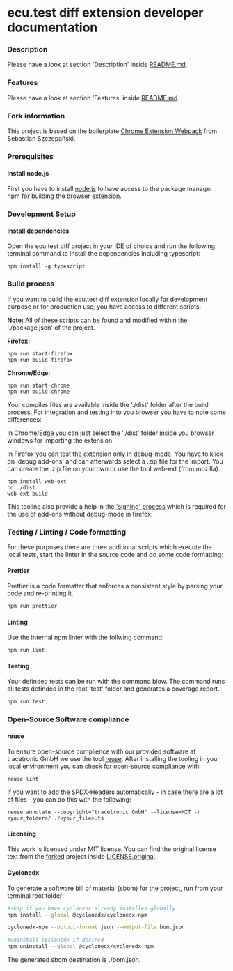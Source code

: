 # ecu.test diff extension developer documentation
### Description

Please have a look at section 'Description' inside [README.md](..\README.md 'Description').

### Features
Please have a look at section 'Features' inside [README.md](..\README.md 'Features').

### Fork information
This project is based on the boilerplate [Chrome Extension Webpack](https://github.com/sszczep/chrome-extension-webpack) from Sebastian Szczepański.

### Prerequisites
#### Install node.js
First you have to install [node.js](https://nodejs.org/en/download) to have access to the package manager npm for building the browser extension.

### Development Setup
#### Install dependencies
Open the ecu.test diff project in your IDE of choice and run the following terminal command to install the dependencies including typescript:

```npm install -g typescript```

### Build process
If you want to build the ecu.test diff extension locally for development purpose or for production use, you have access to different scripts:

**<u>Note:</u>** All of these scripts can be found and modified within the './package.json' of the project.

**Firefox:**
```
npm run start-firefox
npm run build-firefox
```
**Chrome/Edge:**
```
npm run start-chrome
npm run build-chrome
```
Your compiles files are available inside the './dist' folder after the build process.
For integration and testing into you browser you have to note some differences:

In Chrome/Edge you can just select the './dist' folder inside you browser windows for importing the extension.

In Firefox you can test the extension only in debug-mode. You have to klick on 'debug add-ons' and can afterwards select a .zip file for the import. You can create the .zip file on your own or use the tool web-ext (from mozilla). 
```
npm install web-ext
cd ./dist
web-ext build
```
This tooling also provide a help in the ['signing' process](https://extensionworkshop.com/documentation/develop/extensions-and-the-add-on-id/) which is required for the use of add-ons without debug-mode in firefox.

### Testing / Linting / Code formatting
For these purposes there are three additional scripts which execute the local tests, start the linter in the source code and do some code formatting:

#### Prettier
Prettier is a code formatter that enforces a consistent style by parsing your code and re-printing it.

```bash
npm run prettier
```

#### Linting
Use the internal npm linter with the follwing command:

```bash
npm run lint
```

#### Testing
Your definded tests can be run with the command blow. The command runs all tests definded in the root 'test' folder and generates a coverage report.

```bash
npm run test
```

### Open-Source Software compliance
#### reuse
To ensure open-source complience with our provided software at tracetronic GmbH we use the tool [reuse](https://reuse.readthedocs.io/en/stable/readme.html). After installing the tooling in your local environment you can check for open-source compliance with:

```reuse lint```

If you want to add the SPDX-Headers automatically - in case there are a lot of files - you can do this with the following:

```reuse annotate --copyright="tracetronic GmbH" --license=MIT -r <your_folder>/ ./<your_file>.ts```

#### Licensing
This work is licensed under MIT license. You can find the original license text from the [forked](#fork-information) project inside [LICENSE.original](../LICENSE.original).

#### Cyclonedx

To generate a software bill of material (sbom) for the project, run from your terminal root folder:
```bash
#skip if you have cyclonedx already installed globally
npm install --global @cyclonedx/cyclonedx-npm

cyclonedx-npm --output-format json --output-file bom.json

#uninstall cyclonedx if desired
npm uninstall --global @cyclonedx/cyclonedx-npm
```
The generated sbom destination is ./bom.json.

